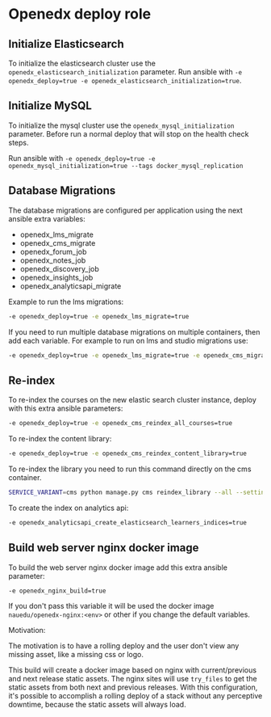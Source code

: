 # Openedx deploy role

## Initialize Elasticsearch
To initialize the elasticsearch cluster use the `openedx_elasticsearch_initialization` parameter.
Run ansible with `-e openedx_deploy=true -e openedx_elasticsearch_initialization=true`.

## Initialize MySQL
To initialize the mysql cluster use the `openedx_mysql_initialization` parameter.
Before run a normal deploy that will stop on the health check steps.

Run ansible with `-e openedx_deploy=true -e openedx_mysql_initialization=true --tags docker_mysql_replication`

## Database Migrations
The database migrations are configured per application using the next ansible extra variables:
- openedx_lms_migrate
- openedx_cms_migrate
- openedx_forum_job
- openedx_notes_job
- openedx_discovery_job
- openedx_insights_job
- openedx_analyticsapi_migrate

Example to run the lms migrations:
```bash
-e openedx_deploy=true -e openedx_lms_migrate=true
```
If you need to run multiple database migrations on multiple containers, then add each variable.
For example to run on lms and studio migrations use:
```bash
-e openedx_deploy=true -e openedx_lms_migrate=true -e openedx_cms_migrate=true
```

## Re-index

To re-index the courses on the new elastic search cluster instance, deploy with this extra ansible parameters:

```bash
-e openedx_deploy=true -e openedx_cms_reindex_all_courses=true
```

To re-index the content library:
```bash
-e openedx_deploy=true -e openedx_cms_reindex_content_library=true
```

To re-index the library you need to run this command directly on the cms container.
```bash
SERVICE_VARIANT=cms python manage.py cms reindex_library --all --settings nau_production
```

To create the index on analytics api:
```bash
-e openedx_analyticsapi_create_elasticsearch_learners_indices=true
```

## Build web server nginx docker image

To build the web server nginx docker image add this extra ansible parameter:
```bash
-e openedx_nginx_build=true
```
If you don't pass this variable it will be used the docker image `nauedu/openedx-nginx:<env>` or other if you change the default variables.

Motivation:

The motivation is to have a rolling deploy and the user don't view any missing asset, like a missing css or logo.

This build will create a docker image based on nginx with current/previous and next release static assets.
The nginx sites will use `try_files` to get the static assets from both next and previous releases.
With this configuration, it's possible to accomplish a rolling deploy of a stack without any perceptive downtime, because the static assets will always load.
